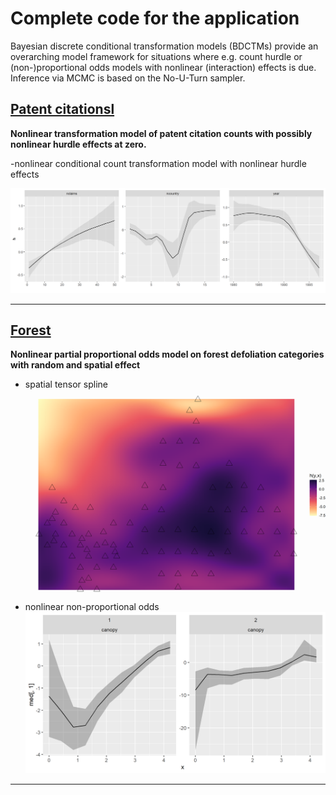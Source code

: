 # Complete code for the application
Bayesian discrete conditional transformation models (BDCTMs) provide an overarching model framework for situations where e.g. count hurdle or (non-)proportional odds models with nonlinear (interaction) effects is due. Inference via MCMC is based on the No-U-Turn sampler.
##  [Patent citationsl](patent)
**Nonlinear transformation model of patent citation counts with possibly nonlinear hurdle effects at zero.**

-nonlinear conditional count transformation model with nonlinear hurdle effects

![image](figures/patent_nl_effects.png)




---

##  [Forest](forest)
**Nonlinear partial proportional odds model on forest defoliation categories with random and spatial effect**

- spatial tensor spline
![image](figures/forest_spat_m2.png)
- nonlinear non-proportional odds
![image](figures/forest_npo.png)


---
